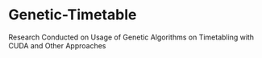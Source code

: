 # Genetic-Timetable
Research Conducted on Usage of Genetic Algorithms on Timetabling with CUDA and Other Approaches 
